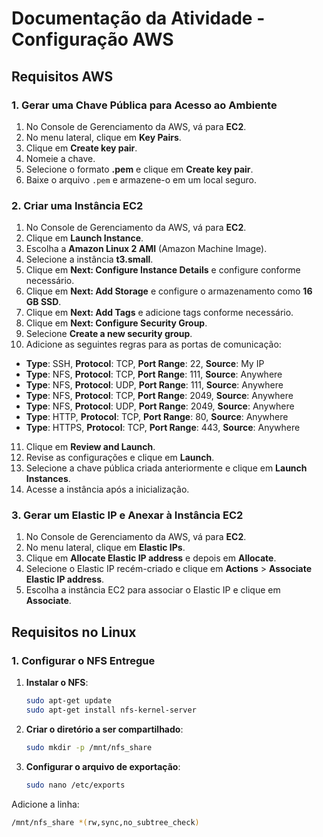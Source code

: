 # Documentação da Atividade - Configuração AWS

## Requisitos AWS

### 1. Gerar uma Chave Pública para Acesso ao Ambiente

1. No Console de Gerenciamento da AWS, vá para **EC2**.
2. No menu lateral, clique em **Key Pairs**.
3. Clique em **Create key pair**.
4. Nomeie a chave.
5. Selecione o formato **.pem** e clique em **Create key pair**.
6. Baixe o arquivo `.pem` e armazene-o em um local seguro.

### 2. Criar uma Instância EC2

1. No Console de Gerenciamento da AWS, vá para **EC2**.
2. Clique em **Launch Instance**.
3. Escolha a **Amazon Linux 2 AMI** (Amazon Machine Image).
4. Selecione a instância **t3.small**.
5. Clique em **Next: Configure Instance Details** e configure conforme necessário.
6. Clique em **Next: Add Storage** e configure o armazenamento como **16 GB SSD**.
7. Clique em **Next: Add Tags** e adicione tags conforme necessário.
8. Clique em **Next: Configure Security Group**.
9. Selecione **Create a new security group**.
10. Adicione as seguintes regras para as portas de comunicação:
   - **Type**: SSH, **Protocol**: TCP, **Port Range**: 22, **Source**: My IP
   - **Type**: NFS, **Protocol**: TCP, **Port Range**: 111, **Source**: Anywhere
   - **Type**: NFS, **Protocol**: UDP, **Port Range**: 111, **Source**: Anywhere
   - **Type**: NFS, **Protocol**: TCP, **Port Range**: 2049, **Source**: Anywhere
   - **Type**: NFS, **Protocol**: UDP, **Port Range**: 2049, **Source**: Anywhere
   - **Type**: HTTP, **Protocol**: TCP, **Port Range**: 80, **Source**: Anywhere
   - **Type**: HTTPS, **Protocol**: TCP, **Port Range**: 443, **Source**: Anywhere
11. Clique em **Review and Launch**.
12. Revise as configurações e clique em **Launch**.
13. Selecione a chave pública criada anteriormente e clique em **Launch Instances**.
14. Acesse a instância após a inicialização.

### 3. Gerar um Elastic IP e Anexar à Instância EC2

1. No Console de Gerenciamento da AWS, vá para **EC2**.
2. No menu lateral, clique em **Elastic IPs**.
3. Clique em **Allocate Elastic IP address** e depois em **Allocate**.
4. Selecione o Elastic IP recém-criado e clique em **Actions** > **Associate Elastic IP address**.
5. Escolha a instância EC2 para associar o Elastic IP e clique em **Associate**.

## Requisitos no Linux

### 1. Configurar o NFS Entregue

1. **Instalar o NFS**:
   ```bash
   sudo apt-get update
   sudo apt-get install nfs-kernel-server

2. **Criar o diretório a ser compartilhado**:
   ```bash
   sudo mkdir -p /mnt/nfs_share

3. **Configurar o arquivo de exportação**:
   ```bash
   sudo nano /etc/exports
Adicione a linha:
   ```bash
/mnt/nfs_share *(rw,sync,no_subtree_check)

   
